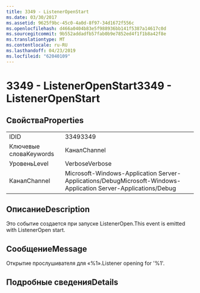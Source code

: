 ```yaml
---
title: 3349 - ListenerOpenStart
ms.date: 03/30/2017
ms.assetid: 9625f9bc-45c0-4a0d-8f97-34d1672f556c
ms.openlocfilehash: d466a0404b83e5f988936bb141f5387a14617c0d
ms.sourcegitcommit: 9b552addadfb57fab0b9e7852ed4f1f1b8a42f8e
ms.translationtype: MT
ms.contentlocale: ru-RU
ms.lasthandoff: 04/23/2019
ms.locfileid: "62040109"
---
```

# <a name="3349---listeneropenstart"></a><span data-ttu-id="761d7-102">3349 - ListenerOpenStart</span><span class="sxs-lookup"><span data-stu-id="761d7-102">3349 - ListenerOpenStart</span></span>
## <a name="properties"></a><span data-ttu-id="761d7-103">Свойства</span><span class="sxs-lookup"><span data-stu-id="761d7-103">Properties</span></span>  
  
|||  
|-|-|  
|<span data-ttu-id="761d7-104">ID</span><span class="sxs-lookup"><span data-stu-id="761d7-104">ID</span></span>|<span data-ttu-id="761d7-105">3349</span><span class="sxs-lookup"><span data-stu-id="761d7-105">3349</span></span>|  
|<span data-ttu-id="761d7-106">Ключевые слова</span><span class="sxs-lookup"><span data-stu-id="761d7-106">Keywords</span></span>|<span data-ttu-id="761d7-107">Канал</span><span class="sxs-lookup"><span data-stu-id="761d7-107">Channel</span></span>|  
|<span data-ttu-id="761d7-108">Уровень</span><span class="sxs-lookup"><span data-stu-id="761d7-108">Level</span></span>|<span data-ttu-id="761d7-109">Verbose</span><span class="sxs-lookup"><span data-stu-id="761d7-109">Verbose</span></span>|  
|<span data-ttu-id="761d7-110">Канал</span><span class="sxs-lookup"><span data-stu-id="761d7-110">Channel</span></span>|<span data-ttu-id="761d7-111">Microsoft-Windows-Application Server-Applications/Debug</span><span class="sxs-lookup"><span data-stu-id="761d7-111">Microsoft-Windows-Application Server-Applications/Debug</span></span>|  
  
## <a name="description"></a><span data-ttu-id="761d7-112">Описание</span><span class="sxs-lookup"><span data-stu-id="761d7-112">Description</span></span>  
 <span data-ttu-id="761d7-113">Это событие создается при запуске ListenerOpen.</span><span class="sxs-lookup"><span data-stu-id="761d7-113">This event is emitted with ListenerOpen start.</span></span>  
  
## <a name="message"></a><span data-ttu-id="761d7-114">Сообщение</span><span class="sxs-lookup"><span data-stu-id="761d7-114">Message</span></span>  
 <span data-ttu-id="761d7-115">Открытие прослушивателя для «%1».</span><span class="sxs-lookup"><span data-stu-id="761d7-115">Listener opening for '%1'.</span></span>  
  
## <a name="details"></a><span data-ttu-id="761d7-116">Подробные сведения</span><span class="sxs-lookup"><span data-stu-id="761d7-116">Details</span></span>
